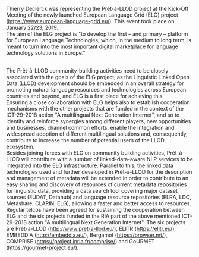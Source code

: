 Thierry Declerck was representing the Prêt-à-LLOD project at the
Kick-Off Meeting of the newly launched European Language Grid (ELG)
project (https://www.european-language-grid.eu/). This event took place
on January 22/23, 2019.\
The aim of the ELG project is "to develop the first – and primary –
platform for European Language Technologies, which, in the medium to
long term, is meant to turn into the most important digital marketplace
for language technology solutions in Europe."

\
The Prêt-à-LLOD community-building activities need to be closely
associated with the goals of the ELG project, as the Linguistic Linked
Open Data (LLOD) development should be embedded in an overall strategy
for promoting natural language resources and technologies across
European countries and beyond, and ELG is a first place for achieving
this.\
Ensuring a close collaboration with ELG helps also to establish
cooperation mechanisms with the other projects that are funded in the
context of the ICT-29-2018 action "A multilingual Next Generation
Internet", and so to identify and reinforce synergies among different
players, new opportunities and businesses, channel common efforts,
enable the integration and widespread adoption of different multilingual
solutions and, consequently, contribute to increase the number of
potential users of the LLOD ecosystem.\
Besides joining forces with ELG on community building activities,
Prêt-à-LLOD will contribute with a number of linked-data-aware NLP
services to be integrated into the ELG infrastructure. Parallel to this,
the linked data technologies used and further developed in Prêt-à-LLOD
for the description and management of metadata will be extended in order
to contribute to an easy sharing and discovery of resources of current
metadata repositories for linguistic data, providing a data search tool
covering major dataset sources (EUDAT, Datahub) and language resource
repositories (ELRA, LDC, Metashare, CLARIN, ELG), allowing a faster and
better access to resources.\
Regular telcos have been agreed for sustaining the cooperation between
ELG and the six projects funded in the RIA part of the above mentioned
ICT-29-2018 action "A multilingual Next Generation Internet". The six
projects are Prêt-à-LLOD (http://www.pret-a-llod.eu/), ELITR
(https://elitr.eu/), EMBEDDIA (http://embeddia.eu/), Bergamot
(https://browser.mt/), COMPRISE (https://project.inria.fr/comprise/) and
GoURMET (https://gourmet-project.eu/).
